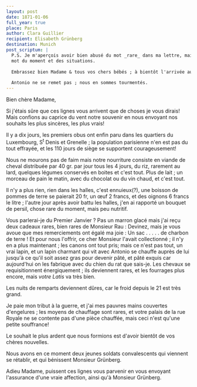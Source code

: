 ```yaml
---
layout: post
date: 1871-01-06
full_year: true
place: Paris
author: Clara Guillier
recipient: Elisabeth Grünberg
destination: Munich
post_scriptum: |
  P.S. Je m'aperçois avoir bien abusé du mot _rare_ dans ma lettre, mais c'est le
  mot du moment et des situations.
  
  Embrassez bien Madame & tous vos chers bébés ; à bientôt l'arrivée au numéro 4.
  
  Antonio ne se remet pas ; nous en sommes tourmentés.
---
```



Bien chère Madame,

Si j'étais sûre que ces lignes vous arrivent que de choses je vous dirais!
Mais confions au caprice du vent notre souvenir en nous envoyant nos souhaits
les plus sincères, les plus vrais!

Il y a dix jours, les premiers obus ont enfin paru dans les quartiers du
Luxembourg, S<sup>t</sup> Denis et Grenelle ; la population parisienne n'en est pas du
tout effrayée, et les 110 jours de siège se supportent courageusement!

Nous ne mourons pas de faim mais notre nourriture consiste en viande de cheval
distribuée par 40 gr. par jour tous les 4 jours, du riz, rarement au lard,
quelques légumes conservés en boites et c'est tout. Plus de lait ; un morceau de 
pain le matin, avec du chocolat ou du vin chaud, et c'est tout.

Il n'y a plus rien, rien dans les halles, c'est ennuieux(?), une boisson de
pommes de terre se paierait 20 fr, un œuf 2 francs, et des oignons 6 francs le
litre ; l'autre jour après avoir battu les halles, j'en ai rapporté un bouquet
de persil, chose rare du moment, mais peu nutritif.

Vous parlerai-je du Premier Janvier ? Pas un marron glacé mais j'ai reçu deux
cadeaux rares, bien rares de Monsieur Rau : Devinez, mais je vous avoue que mes
remerciements ont égalé ma joie : 
Un sac . . . . . de charbon de terre ! Et pour nous l'offrir, ce cher Monsieur 
l'avait collectionné ; il n'y en a plus maintenant ; les canons ont tout pris;
mais ce n'est pas tout, un vrai lapin, et un lapin charmant qui vit avec
Antonio se chauffe auprès de lui jusqu'à ce qu'il soit assez gras pour devenir
pâté, et pâté exquis car aujourd'hui on les fabrique avec du chien du rat
que sais-je. Les chevaux se requisitionnent énergiquement ; ils deviennent
rares, et les fourrages plus encore, mais _votre Latis_  va très bien.

Les nuits de remparts deviennent dûres, car le froid depuis le 21 est très
grand.

Je paie mon tribut à la guerre, et j'ai mes pauvres mains couvertes
d'engelures ; les moyens de chauffage sont rares, et votre palais de la rue
Royale ne se contente pas d'une pièce chauffée, mais ceci n'est qu'une petite
souffrance!

Le souhait le plus ardent que nous formions est d'avoir bientôt de vos chères
nouvelles. 

Nous avons en ce moment deux jeunes soldats convalescents qui viennent se
rétablir, et qui bénissent Monsieur Grünberg.

Adieu Madame, puissent ces lignes vous parvenir en vous envoyant l'assurance
d'une vraie affection, ainsi qu'à Monsieur Grünberg.
